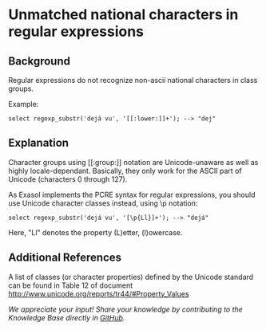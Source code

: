 # Unmatched national characters in regular expressions 
## Background

Regular expressions do not recognize non-ascii national characters in class groups.

Example: 


```"noformat
select regexp_substr('dejá vu', '[[:lower:]]+'); --> "dej"
```
## Explanation

Character groups using [[:group:]] notation are Unicode-unaware as well as highly locale-dependant. Basically, they only work for the ASCII part of Unicode (characters 0 through 127).

As Exasol implements the PCRE syntax for regular expressions, you should use Unicode character classes instead, using \p notation:


```"noformat
select regexp_substr('dejá vu', '[\p{Ll}]+'); --> "dejá" 
```
Here, "Ll" denotes the property (L)etter, (l)owercase.

## Additional References

A list of classes (or character properties) defined by the Unicode standard can be found in Table 12 of document <http://www.unicode.org/reports/tr44/#Property_Values>

*We appreciate your input! Share your knowledge by contributing to the Knowledge Base directly in [GitHub](https://github.com/exasol/public-knowledgebase).* 